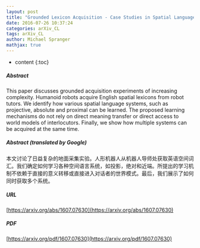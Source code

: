 ```yaml
---
layout: post
title: "Grounded Lexicon Acquisition - Case Studies in Spatial Language"
date: 2016-07-26 10:37:24
categories: arXiv_CL
tags: arXiv_CL
author: Michael Spranger
mathjax: true
---
```


* content
{:toc}

##### Abstract
This paper discusses grounded acquisition experiments of increasing complexity. Humanoid robots acquire English spatial lexicons from robot tutors. We identify how various spatial language systems, such as projective, absolute and proximal can be learned. The proposed learning mechanisms do not rely on direct meaning transfer or direct access to world models of interlocutors. Finally, we show how multiple systems can be acquired at the same time.

##### Abstract (translated by Google)
本文讨论了日益复杂的地面采集实验。人形机器人从机器人导师处获取英语空间词汇。我们确定如何学习各种空间语言系统，如投影，绝对和近端。所提出的学习机制不依赖于直接的意义转移或直接进入对话者的世界模式。最后，我们展示了如何同时获取多个系统。

##### URL
[https://arxiv.org/abs/1607.07630](https://arxiv.org/abs/1607.07630)

##### PDF
[https://arxiv.org/pdf/1607.07630](https://arxiv.org/pdf/1607.07630)

